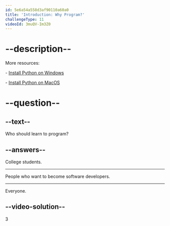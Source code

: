 ```yaml
---
id: 5e6a54a558d3af90110a60a0
title: 'Introduction: Why Program?'
challengeType: 11
videoId: 3muQV-Im3Z0
---
```


# --description--

More resources:

\- [Install Python on Windows](https://youtu.be/F7mtLrYzZP8)

\- [Install Python on MacOS](https://youtu.be/wfLnZP-4sZw)

# --question--

## --text--

Who should learn to program?

## --answers--

College students.

---

People who want to become software developers.

---

Everyone.

## --video-solution--

3

